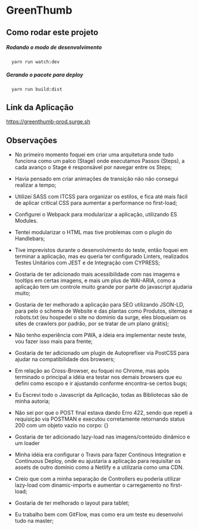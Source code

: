 # GreenThumb

## Como rodar este projeto

##### Rodando o modo de desenvolvimento


```
  yarn run watch:dev
```

##### Gerando o pacote para deploy

```
  yarn run build:dist
```

## Link da Aplicação

https://greenthumb-prod.surge.sh

## Observações

- No primeiro momento foquei em criar uma arquitetura onde tudo funciona como um palco (Stage) onde executamos Passos (Steps), a cada avanço o Stage é responsável por navegar entre os Steps;

- Havia pensado em criar animações de transição não não consegui realizar a tempo;

- Utilizei SASS com ITCSS para organizar os estilos, e fica até mais fácil de aplicar crítical CSS para aumentar a performance no first-load;

- Configurei o Webpack para modularizar a aplicação, utilizando ES Modules.

- Tentei modularizar o HTML mas tive problemas com o plugin do Handlebars;

- Tive imprevistos durante o desenvolvimento do teste, então foquei em terminar a aplicação, mas eu queria ter configurado Linters, realizados Testes Unitários com JEST e de Integração com CYPRESS;

- Gostaria de ter adicionado mais acessibilidade com nas imagems e tooltips em certas imagens, e mais um plus de WAI-ARIA, como a aplicação tem um controle muito grande por parte do javascript ajudaria muito;

- Gostaria de ter melhorado a aplicação para SEO utilizando JSON-LD, para pelo o schema de Website e das plantas como Produtos, sitemap e robots.txt (eu hospedei o site no dominio da surge, eles bloqueiam os sites de crawlers por padrão, por se tratar de um plano grátis);

- Não tenho experiência com PWA, a ideia era implementar neste teste, vou fazer isso mais para frente;

- Gostaria de ter adicionado um plugin de Autoprefixer via PostCSS para ajudar na compatibilidade dos browsers;

- Em relação ao Cross-Browser, eu foquei no Chrome, mas após terminado o principal a idéia era testar nos demais browsers que eu defini como escopo e ir ajustando conforme encontra-se certos bugs;

- Eu Escrevi todo o Javascript da Aplicação, todas as Bibliotecas são de minha autoria;

- Não sei por que o POST final estava dando Erro 422, sendo que repeti a requisição via POSTMAN e executou corretamente retornando status 200 com um objeto vazio no corpo: {}

- Gostaria de ter adicionado lazy-load nas imagens/conteúdo dinâmico e um loader

- Minha idéia era configurar o Travis para fazer Continous Integration e Continuous Deploy, onde eu ajustaria a aplicação para requisitar os assets de outro domínio como a Netlify e a utilizaria como uma CDN.

- Creio que com a minha separação de Controllers eu poderia utilizar lazy-load com dinamic-imports e aumentar o carregamento no first-load;

- Gostaria de ter melhorado o layout para tablet;

- Eu trabalho bem com GitFlow, mas como era um teste eu desenvolvi tudo na master;
